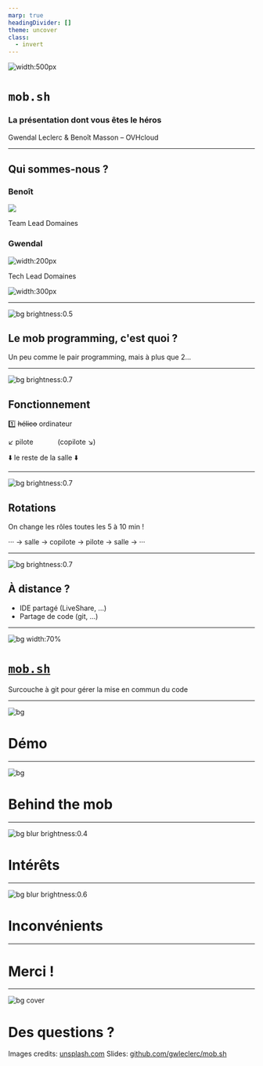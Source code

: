 ```yaml
---
marp: true
headingDivider: []
theme: uncover
class:
  - invert
---
```


<!-- markdownlint-disable MD001 MD026 MD033 MD045 -->

<!-- Compile to HTML with `marp -w -s --html true .` -->

<!-- https://marpit.marp.app/markdown -->
<!-- https://mob.sh/ -->

<style>
    @import url('./deck.css');
</style>

<div class="flex vertical space-between">

![width:500px](./images/logo%20mobsh.svg)

# `mob.sh`

### La présentation dont vous êtes le héros

Gwendal Leclerc & Benoît Masson – OVHcloud

</div>

---

<div class="flex vertical space-around">

## Qui sommes-nous ?

<div class="horizontal space-around">
<div class="vertical start">

### Benoît

![](./images/benoit.jpg)

Team Lead Domaines

</div>
<div class="vertical start">

### Gwendal

![width:200px](./images/gwendal.png)

Tech Lead Domaines

</div>
</div>

![width:300px](./images/logo%20ovhcloud.png)

</div>

---

![bg brightness:0.5](./images/group.jpg)

<div class="flex vertical space-between">

## Le mob programming, c'est quoi ?

Un peu comme le pair programming, mais à plus que 2…

</div>

---

![bg brightness:0.7](./images/helicopter.jpg)

<div class="flex vertical space-between">

## Fonctionnement

1️⃣ ~~hélico~~ ordinateur

↙️ pilote &emsp;&emsp;&emsp; (copilote ↘️)

⬇️ le reste de la salle ⬇️

</div>

---

![bg brightness:0.7](./images/hourglass.jpg)

<div class="flex vertical space-between">

## Rotations

<div class="vertical">

On change les rôles toutes les 5 à 10 min !

··· → salle → copilote → pilote → salle → ···

</div>
</div>

---

![bg brightness:0.7](./images/earth.jpg)

## À distance ?

<div class="flex vertical center">

- IDE partagé (LiveShare, …)
- Partage de code (git, …)

</div>

---

![bg width:70%](https://mob.sh/logo.svg)

<div class="flex vertical space-between">

# [`mob.sh`](https://mob.sh)

Surcouche à git pour gérer la mise en commun du code

</div>

---

![bg](./images/laptop.jpg)

<div class="flex vertical center">

# Démo

</div>

---

![bg](./images/cogs.jpg)

<div class="flex vertical center">

# Behind the mob

</div>

---

![bg blur brightness:0.4](./images/stars.jpg)

# Intérêts

<div class="pros">

<!--
- test
- test2
-->

</div>

---

![bg blur brightness:0.6](./images/broken%20plate.jpg)

# Inconvénients

<div class="cons">

<!--
- test
- test2
-->

</div>

---

<div class="flex vertical center">

# Merci !

</div>

---

![bg cover](./images/question.jpg)

<div class="flex vertical space-between">

# Des questions ?

<div class="horizontal end bottom-align">

<div class="footnotes">

Images credits: [unsplash.com](https://unsplash.com)
Slides: [github.com/gwleclerc/mob.sh](https://github.com/gwleclerc/mob.sh/)

</div>

</div>

</div>
